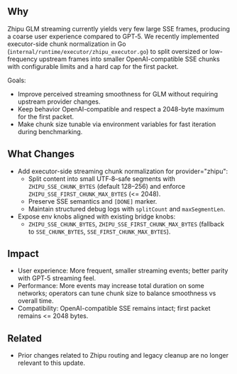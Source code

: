 ## Why
Zhipu GLM streaming currently yields very few large SSE frames, producing a coarse user experience compared to GPT‑5. We recently implemented executor-side chunk normalization in Go (`internal/runtime/executor/zhipu_executor.go`) to split oversized or low-frequency upstream frames into smaller OpenAI-compatible SSE chunks with configurable limits and a hard cap for the first packet.

Goals:
- Improve perceived streaming smoothness for GLM without requiring upstream provider changes.
- Keep behavior OpenAI-compatible and respect a 2048-byte maximum for the first packet.
- Make chunk size tunable via environment variables for fast iteration during benchmarking.

## What Changes
- Add executor-side streaming chunk normalization for provider="zhipu":
  - Split content into small UTF‑8–safe segments with `ZHIPU_SSE_CHUNK_BYTES` (default 128–256) and enforce `ZHIPU_SSE_FIRST_CHUNK_MAX_BYTES` (<= 2048).
  - Preserve SSE semantics and `[DONE]` marker.
  - Maintain structured debug logs with `splitCount` and `maxSegmentLen`.
- Expose env knobs aligned with existing bridge knobs:
  - `ZHIPU_SSE_CHUNK_BYTES`, `ZHIPU_SSE_FIRST_CHUNK_MAX_BYTES` (fallback to `SSE_CHUNK_BYTES`, `SSE_FIRST_CHUNK_MAX_BYTES`).

## Impact
- User experience: More frequent, smaller streaming events; better parity with GPT‑5 streaming feel.
- Performance: More events may increase total duration on some networks; operators can tune chunk size to balance smoothness vs overall time.
- Compatibility: OpenAI-compatible SSE remains intact; first packet remains <= 2048 bytes.

## Related
- Prior changes related to Zhipu routing and legacy cleanup are no longer relevant to this update.
